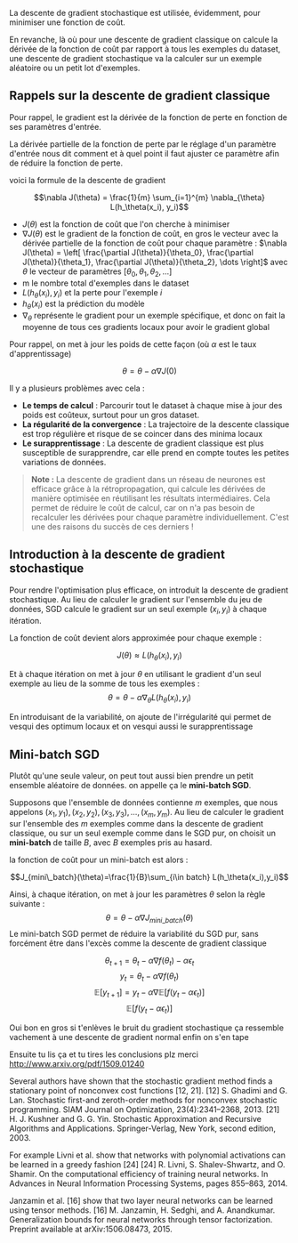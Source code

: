 La descente de gradient stochastique est utilisée, évidemment, pour minimiser une fonction de coût.

En revanche, là où pour une descente de gradient classique on calcule la dérivée de la fonction de coût par rapport à tous les exemples du dataset, une descente de gradient stochastique va la calculer sur un exemple aléatoire ou un petit lot d'exemples.

## Rappels sur la descente de gradient classique

Pour rappel, le gradient est la dérivée de la fonction de perte en fonction de ses paramètres d'entrée.

La dérivée partielle de la fonction de perte par le réglage d'un paramètre d'entrée nous dit comment et à quel point il faut ajuster ce paramètre afin de réduire la fonction de perte.

voici la formule de la descente de gradient

$$\nabla J(\theta) = \frac{1}{m} \sum_{i=1}^{m} \nabla_{\theta} L(h_\theta(x_i), y_i)$$
- $J(\theta)$ est la fonction de coût que l'on cherche à minimiser
- $\nabla J(\theta)$ est le gradient de la fonction de coût, en gros le vecteur avec la dérivée partielle de la fonction de coût pour chaque paramètre : $\nabla J(\theta) = \left[ \frac{\partial J(\theta)}{\theta_0},  \frac{\partial J(\theta)}{\theta_1},  \frac{\partial J(\theta)}{\theta_2}, \dots \right]$ avec $\theta$ le vecteur de paramètres $\left[\theta_0, \theta_1, \theta_2, \dots \right]$
- m le nombre total d'exemples dans le dataset
- $L(h_\theta(x_i),y_i)$ et la perte pour l'exemple $i$
- $h_\theta(x_i)$ est la prédiction du modèle
- $\nabla_\theta$ représente le gradient pour un exemple spécifique, et donc on fait la moyenne de tous ces gradients locaux pour avoir le gradient global

Pour rappel, on met à jour les poids de cette façon (où $\alpha$ est le taux d'apprentissage)

$$\theta = \theta-\alpha\nabla J(0)$$

Il y a plusieurs problèmes avec cela :
- **Le temps de calcul** : Parcourir tout le dataset à chaque mise à jour des poids est coûteux, surtout pour un gros dataset.
- **La régularité de la convergence** : La trajectoire de la descente classique est trop régulière et risque de se coincer dans des minima locaux
- **Le surapprentissage** : La descente de gradient classique est plus susceptible de surapprendre, car elle prend en compte toutes les petites variations de données.

>**Note :** La descente de gradient dans un réseau de neurones est efficace grâce à la rétropropagation, qui calcule les dérivées de manière optimisée en réutilisant les résultats intermédiaires. Cela permet de réduire le coût de calcul, car on n'a pas besoin de recalculer les dérivées pour chaque paramètre individuellement. C'est une des raisons du succès de ces derniers !
## Introduction à la descente de gradient stochastique

Pour rendre l'optimisation plus efficace, on introduit la descente de gradient stochastique. Au lieu de calculer le gradient sur l'ensemble du jeu de données, SGD calcule le gradient sur un seul exemple $(x_i,y_i)$ à chaque itération.

La fonction de coût devient alors approximée pour chaque exemple :

$$J(\theta) \approx L(h_\theta(x_i),y_i)$$

Et à chaque itération on met à jour $\theta$ en utilisant le gradient d'un seul exemple au lieu de la somme de tous les exemples :
$$\theta = \theta - \alpha\nabla_\theta L(h_\theta (x_i),y_i)$$

En introduisant de la variabilité, on ajoute de l'irrégularité qui permet de vesqui des optimum locaux et on vesqui aussi le surapprentissage
## Mini-batch SGD

Plutôt qu'une seule valeur, on peut tout aussi bien prendre un petit ensemble aléatoire de données. on appelle ça le **mini-batch SGD**.

Supposons que l'ensemble de données contienne $m$ exemples, que nous appelons $(x_1,y_1),(x_2,y_2),(x_3,y_3),\dots,(x_m,y_m)$. Au lieu de calculer le gradient sur l'ensemble des $m$ exemples comme dans la descente de gradient classique, ou sur un seul exemple comme dans le SGD pur, on choisit un **mini-batch** de taille $B$, avec $B$ exemples pris au hasard.

la fonction de coût pour un mini-batch est alors :

$$J_{mini\_batch}(\theta)=\frac{1}{B}\sum_{i\in batch} L(h_\theta(x_i),y_i)$$

Ainsi, à chaque itération, on met à jour les paramètres $\theta$ selon la règle suivante :
$$\theta = \theta - \alpha\nabla J_{mini\_batch}(\theta)$$
Le mini-batch SGD permet de réduire la variabilité du SGD pur, sans forcément être dans l'excès comme la descente de gradient classique







 


$$\theta_{t+1}=\theta_t-\alpha\nabla f(\theta_t)-\alpha\epsilon_t$$
$$y_t=\theta_t-\alpha\nabla f(\theta_t)$$
$$\mathbb{E}\left[y_{t+1} \right]=y_t-\alpha\nabla\mathbb{E}\left[f(y_t-\alpha\epsilon_t) \right]$$
$$\mathbb{E}\left[f(y_t-\alpha\epsilon_t)\right]$$

Oui bon en gros si t'enlèves le bruit du gradient stochastique ça ressemble vachement à une descente de gradient normal enfin on s'en tape

Ensuite tu lis ça et tu tires les conclusions plz merci http://www.arxiv.org/pdf/1509.01240

Several authors have shown that the stochastic gradient method finds a stationary point of nonconvex cost functions [12, 21].
[12] S. Ghadimi and G. Lan. Stochastic first-and zeroth-order methods for nonconvex stochastic programming. SIAM Journal on Optimization, 23(4):2341–2368, 2013.
[21] H. J. Kushner and G. G. Yin. Stochastic Approximation and Recursive Algorithms and Applications. Springer-Verlag, New York, second edition, 2003.


For example Livni et al. show that networks with polynomial activations can be learned in a greedy fashion [24]
[24] R. Livni, S. Shalev-Shwartz, and O. Shamir. On the computational efficiency of training neural networks. In Advances in Neural Information Processing Systems, pages 855–863, 2014.


Janzamin et al. [16] show that two layer neural networks can be learned using tensor methods.
[16] M. Janzamin, H. Sedghi, and A. Anandkumar. Generalization bounds for neural networks through tensor factorization. Preprint available at arXiv:1506.08473, 2015.